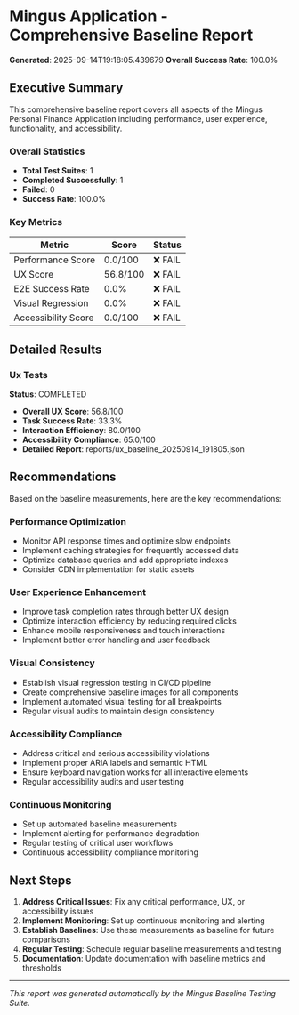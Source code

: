 # Mingus Application - Comprehensive Baseline Report

**Generated**: 2025-09-14T19:18:05.439679
**Overall Success Rate**: 100.0%

## Executive Summary

This comprehensive baseline report covers all aspects of the Mingus Personal Finance Application including performance, user experience, functionality, and accessibility.

### Overall Statistics

- **Total Test Suites**: 1
- **Completed Successfully**: 1
- **Failed**: 0
- **Success Rate**: 100.0%

### Key Metrics

| Metric | Score | Status |
|--------|-------|--------|
| Performance Score | 0.0/100 | ❌ FAIL |
| UX Score | 56.8/100 | ❌ FAIL |
| E2E Success Rate | 0.0% | ❌ FAIL |
| Visual Regression | 0.0% | ❌ FAIL |
| Accessibility Score | 0.0/100 | ❌ FAIL |

## Detailed Results

### Ux Tests

**Status**: COMPLETED

- **Overall UX Score**: 56.8/100
- **Task Success Rate**: 33.3%
- **Interaction Efficiency**: 80.0/100
- **Accessibility Compliance**: 65.0/100
- **Detailed Report**: reports/ux_baseline_20250914_191805.json

## Recommendations

Based on the baseline measurements, here are the key recommendations:

### Performance Optimization
- Monitor API response times and optimize slow endpoints
- Implement caching strategies for frequently accessed data
- Optimize database queries and add appropriate indexes
- Consider CDN implementation for static assets

### User Experience Enhancement
- Improve task completion rates through better UX design
- Optimize interaction efficiency by reducing required clicks
- Enhance mobile responsiveness and touch interactions
- Implement better error handling and user feedback

### Visual Consistency
- Establish visual regression testing in CI/CD pipeline
- Create comprehensive baseline images for all components
- Implement automated visual testing for all breakpoints
- Regular visual audits to maintain design consistency

### Accessibility Compliance
- Address critical and serious accessibility violations
- Implement proper ARIA labels and semantic HTML
- Ensure keyboard navigation works for all interactive elements
- Regular accessibility audits and user testing

### Continuous Monitoring
- Set up automated baseline measurements
- Implement alerting for performance degradation
- Regular testing of critical user workflows
- Continuous accessibility compliance monitoring

## Next Steps

1. **Address Critical Issues**: Fix any critical performance, UX, or accessibility issues
2. **Implement Monitoring**: Set up continuous monitoring and alerting
3. **Establish Baselines**: Use these measurements as baseline for future comparisons
4. **Regular Testing**: Schedule regular baseline measurements and testing
5. **Documentation**: Update documentation with baseline metrics and thresholds

---

*This report was generated automatically by the Mingus Baseline Testing Suite.*
